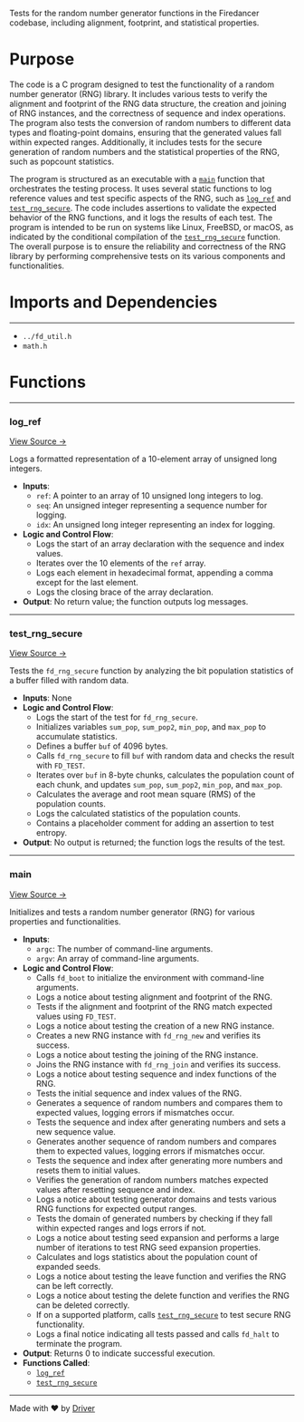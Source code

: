 <!--------------------------------------------------------------------------------->
<!-- IMPORTANT: This file is auto-generated by Driver (https://driver.ai). -------->
<!-- Manual edits may be overwritten on future commits. --------------------------->
<!--------------------------------------------------------------------------------->

Tests for the random number generator functions in the Firedancer codebase, including alignment, footprint, and statistical properties.

# Purpose
The code is a C program designed to test the functionality of a random number generator (RNG) library. It includes various tests to verify the alignment and footprint of the RNG data structure, the creation and joining of RNG instances, and the correctness of sequence and index operations. The program also tests the conversion of random numbers to different data types and floating-point domains, ensuring that the generated values fall within expected ranges. Additionally, it includes tests for the secure generation of random numbers and the statistical properties of the RNG, such as popcount statistics.

The program is structured as an executable with a [`main`](<#main>) function that orchestrates the testing process. It uses several static functions to log reference values and test specific aspects of the RNG, such as [`log_ref`](<#log_ref>) and [`test_rng_secure`](<#test_rng_secure>). The code includes assertions to validate the expected behavior of the RNG functions, and it logs the results of each test. The program is intended to be run on systems like Linux, FreeBSD, or macOS, as indicated by the conditional compilation of the [`test_rng_secure`](<#test_rng_secure>) function. The overall purpose is to ensure the reliability and correctness of the RNG library by performing comprehensive tests on its various components and functionalities.
# Imports and Dependencies

---
- `../fd_util.h`
- `math.h`


# Functions

---
### log\_ref<!-- {{#callable:log_ref}} -->
[View Source →](<../../../../../src/util/rng/test_rng.c#L9>)

Logs a formatted representation of a 10-element array of unsigned long integers.
- **Inputs**:
    - ``ref``: A pointer to an array of 10 unsigned long integers to log.
    - ``seq``: An unsigned integer representing a sequence number for logging.
    - ``idx``: An unsigned long integer representing an index for logging.
- **Logic and Control Flow**:
    - Logs the start of an array declaration with the sequence and index values.
    - Iterates over the 10 elements of the `ref` array.
    - Logs each element in hexadecimal format, appending a comma except for the last element.
    - Logs the closing brace of the array declaration.
- **Output**: No return value; the function outputs log messages.


---
### test\_rng\_secure<!-- {{#callable:test_rng_secure}} -->
[View Source →](<../../../../../src/util/rng/test_rng.c#L18>)

Tests the `fd_rng_secure` function by analyzing the bit population statistics of a buffer filled with random data.
- **Inputs**: None
- **Logic and Control Flow**:
    - Logs the start of the test for `fd_rng_secure`.
    - Initializes variables `sum_pop`, `sum_pop2`, `min_pop`, and `max_pop` to accumulate statistics.
    - Defines a buffer `buf` of 4096 bytes.
    - Calls `fd_rng_secure` to fill `buf` with random data and checks the result with `FD_TEST`.
    - Iterates over `buf` in 8-byte chunks, calculates the population count of each chunk, and updates `sum_pop`, `sum_pop2`, `min_pop`, and `max_pop`.
    - Calculates the average and root mean square (RMS) of the population counts.
    - Logs the calculated statistics of the population counts.
    - Contains a placeholder comment for adding an assertion to test entropy.
- **Output**: No output is returned; the function logs the results of the test.


---
### main<!-- {{#callable:main}} -->
[View Source →](<../../../../../src/util/rng/test_rng.c#L43>)

Initializes and tests a random number generator (RNG) for various properties and functionalities.
- **Inputs**:
    - `argc`: The number of command-line arguments.
    - `argv`: An array of command-line arguments.
- **Logic and Control Flow**:
    - Calls `fd_boot` to initialize the environment with command-line arguments.
    - Logs a notice about testing alignment and footprint of the RNG.
    - Tests if the alignment and footprint of the RNG match expected values using `FD_TEST`.
    - Logs a notice about testing the creation of a new RNG instance.
    - Creates a new RNG instance with `fd_rng_new` and verifies its success.
    - Logs a notice about testing the joining of the RNG instance.
    - Joins the RNG instance with `fd_rng_join` and verifies its success.
    - Logs a notice about testing sequence and index functions of the RNG.
    - Tests the initial sequence and index values of the RNG.
    - Generates a sequence of random numbers and compares them to expected values, logging errors if mismatches occur.
    - Tests the sequence and index after generating numbers and sets a new sequence value.
    - Generates another sequence of random numbers and compares them to expected values, logging errors if mismatches occur.
    - Tests the sequence and index after generating more numbers and resets them to initial values.
    - Verifies the generation of random numbers matches expected values after resetting sequence and index.
    - Logs a notice about testing generator domains and tests various RNG functions for expected output ranges.
    - Tests the domain of generated numbers by checking if they fall within expected ranges and logs errors if not.
    - Logs a notice about testing seed expansion and performs a large number of iterations to test RNG seed expansion properties.
    - Calculates and logs statistics about the population count of expanded seeds.
    - Logs a notice about testing the leave function and verifies the RNG can be left correctly.
    - Logs a notice about testing the delete function and verifies the RNG can be deleted correctly.
    - If on a supported platform, calls [`test_rng_secure`](<#test_rng_secure>) to test secure RNG functionality.
    - Logs a final notice indicating all tests passed and calls `fd_halt` to terminate the program.
- **Output**: Returns 0 to indicate successful execution.
- **Functions Called**:
    - [`log_ref`](<#log_ref>)
    - [`test_rng_secure`](<#test_rng_secure>)



---
Made with ❤️ by [Driver](https://www.driver.ai/)